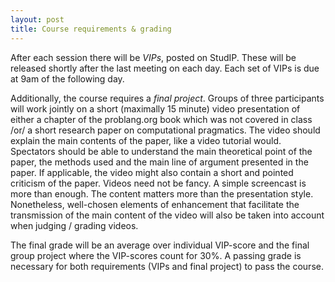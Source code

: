 ```yaml
---
layout: post
title: Course requirements & grading 
---
```


After each session there will be *VIPs*, posted on StudIP. These will be released shortly after the last meeting on each day. Each set of VIPs is due at 9am of the following day.

Additionally, the course requires a *final project*. Groups of three participants will work jointly on a short (maximally 15 minute) video presentation of either a chapter of the problang.org book which was not covered in class /or/ a short research paper on computational pragmatics. The video should explain the main contents of the paper, like a video tutorial would. Spectators should be able to understand the main theoretical point of the paper, the methods used and the main line of argument presented in the paper. If applicable, the video might also contain a short and pointed criticism of the paper. Videos need not be fancy. A simple screencast is more than enough. The content matters more than the presentation style. Nonetheless, well-chosen elements of enhancement that facilitate the transmission of the main content of the video will also be taken into account when judging / grading videos.

The final grade will be an average over individual VIP-score and the final group project where the VIP-scores count for 30%. A passing grade is necessary for both requirements (VIPs and final project) to pass the course.
